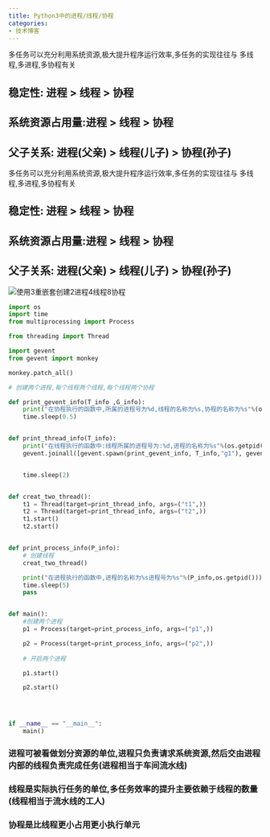 ```yaml
---
title: Python3中的进程/线程/协程
categories:
- 技术博客
---
```




多任务可以充分利用系统资源,极大提升程序运行效率,多任务的实现往往与 多线程,多进程,多协程有关

## 稳定性: 进程 > 线程 > 协程
## 系统资源占用量:进程 > 线程 > 协程
## 父子关系: 进程(父亲) > 线程(儿子) > 协程(孙子)

多任务可以充分利用系统资源,极大提升程序运行效率,多任务的实现往往与 多线程,多进程,多协程有关

## 稳定性: 进程 > 线程 > 协程
## 系统资源占用量:进程 > 线程 > 协程
## 父子关系: 进程(父亲) > 线程(儿子) > 协程(孙子)


![使用3重嵌套创建2进程4线程8协程](https://v2fy.com/asset/0i/jikemiji/jikemiji-md/2020-12-26-python-process-1608997245000.assets/3203841-5b27fcf8965b17da.png)


```python
import os
import time
from multiprocessing import Process

from threading import Thread

import gevent
from gevent import monkey

monkey.patch_all()

# 创建两个进程,每个线程两个线程,每个线程两个协程

def print_gevent_info(T_info ,G_info):
    print("在协程执行的函数中,所属的进程号为%d,线程的名称为%s,协程的名称为%s"%(os.getpid(),T_info ,G_info))
    time.sleep(0.5)


def print_thread_info(T_info):
    print("在线程执行的函数中:线程所属的进程号为:%d,进程的名称为%s"%(os.getpid(),T_info))
    gevent.joinall([gevent.spawn(print_gevent_info, T_info,"g1"), gevent.spawn(print_gevent_info, T_info, "g2")])


    time.sleep(2)


def creat_two_thread():
    t1 = Thread(target=print_thread_info, args=("t1",))
    t2 = Thread(target=print_thread_info, args=("t2",))
    t1.start()
    t2.start()


def print_process_info(P_info):
    # 创建线程
    creat_two_thread()

    print("在进程执行的函数中,进程的名称为%s进程号为%s"%(P_info,os.getpid()))
    time.sleep(5)
    pass


def main():
    #创建两个进程
    p1 = Process(target=print_process_info, args=("p1",))

    p2 = Process(target=print_process_info, args=("p2",))
    
    # 开启两个进程

    p1.start()

    p2.start()
    



if __name__ == "__main__":
    main()


```






### 进程可被看做划分资源的单位,进程只负责请求系统资源,然后交由进程内部的线程负责完成任务(进程相当于车间流水线)


### 线程是实际执行任务的单位,多任务效率的提升主要依赖于线程的数量(线程相当于流水线的工人)

### 协程是比线程更小占用更小执行单元





